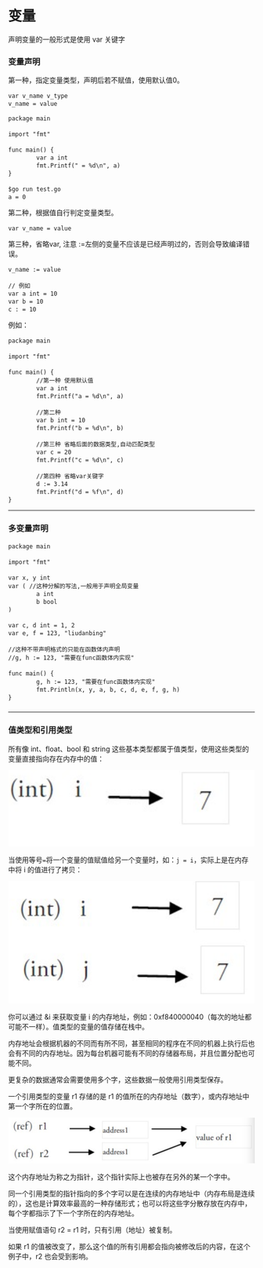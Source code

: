 # 变量

声明变量的一般形式是使用 var 关键字

### 变量声明

第一种，指定变量类型，声明后若不赋值，使用默认值0。

```golang
var v_name v_type
v_name = value
```

```golang
package main

import "fmt"

func main() {
        var a int
        fmt.Printf(" = %d\n", a)
}

$go run test.go
a = 0
```

第二种，根据值自行判定变量类型。

```golang
var v_name = value
```

第三种，省略var, 注意 :=左侧的变量不应该是已经声明过的，否则会导致编译错误。

```golang
v_name := value

// 例如
var a int = 10
var b = 10
c : = 10
```

例如：

```golang
package main

import "fmt"

func main() {
        //第一种 使用默认值
        var a int
        fmt.Printf("a = %d\n", a)

        //第二种
        var b int = 10
        fmt.Printf("b = %d\n", b)

        //第三种 省略后面的数据类型,自动匹配类型
        var c = 20
        fmt.Printf("c = %d\n", c)

        //第四种 省略var关键字
        d := 3.14
        fmt.Printf("d = %f\n", d)
}
```

---

### 多变量声明

```golang
package main

import "fmt"

var x, y int
var ( //这种分解的写法,一般用于声明全局变量
        a int
        b bool
)

var c, d int = 1, 2
var e, f = 123, "liudanbing"

//这种不带声明格式的只能在函数体内声明
//g, h := 123, "需要在func函数体内实现"

func main() {
        g, h := 123, "需要在func函数体内实现"
        fmt.Println(x, y, a, b, c, d, e, f, g, h)
}
```







### 

---

### 值类型和引用类型

所有像 int、float、bool 和 string 这些基本类型都属于值类型，使用这些类型的变量直接指向存在内存中的值：

![](/assets/go4.png)

当使用等号`=`将一个变量的值赋值给另一个变量时，如：`j = i`，实际上是在内存中将 i 的值进行了拷贝：

![](/assets/go5.png)

你可以通过 &i 来获取变量 i 的内存地址，例如：0xf840000040（每次的地址都可能不一样）。值类型的变量的值存储在栈中。





内存地址会根据机器的不同而有所不同，甚至相同的程序在不同的机器上执行后也会有不同的内存地址。因为每台机器可能有不同的存储器布局，并且位置分配也可能不同。

更复杂的数据通常会需要使用多个字，这些数据一般使用引用类型保存。

一个引用类型的变量 r1 存储的是 r1 的值所在的内存地址（数字），或内存地址中第一个字所在的位置。



![](/assets/go6.png)

这个内存地址为称之为指针，这个指针实际上也被存在另外的某一个字中。

同一个引用类型的指针指向的多个字可以是在连续的内存地址中（内存布局是连续的），这也是计算效率最高的一种存储形式；也可以将这些字分散存放在内存中，每个字都指示了下一个字所在的内存地址。

当使用赋值语句 r2 = r1 时，只有引用（地址）被复制。

如果 r1 的值被改变了，那么这个值的所有引用都会指向被修改后的内容，在这个例子中，r2 也会受到影响。

